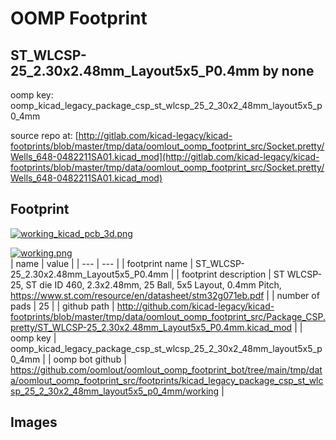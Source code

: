 # OOMP Footprint  
## ST_WLCSP-25_2.30x2.48mm_Layout5x5_P0.4mm  by none  
  
oomp key: oomp_kicad_legacy_package_csp_st_wlcsp_25_2_30x2_48mm_layout5x5_p0_4mm  
  
source repo at: [http://gitlab.com/kicad-legacy/kicad-footprints/blob/master/tmp/data/oomlout_oomp_footprint_src/Socket.pretty/Wells_648-0482211SA01.kicad_mod](http://gitlab.com/kicad-legacy/kicad-footprints/blob/master/tmp/data/oomlout_oomp_footprint_src/Socket.pretty/Wells_648-0482211SA01.kicad_mod)  
## Footprint  
  
[![working_kicad_pcb_3d.png](working_kicad_pcb_3d_600.png)](working_kicad_pcb_3d.png)  
  
[![working.png](working_600.png)](working.png)  
| name | value | 
| --- | --- | 
| footprint name | ST_WLCSP-25_2.30x2.48mm_Layout5x5_P0.4mm | 
| footprint description | ST WLCSP-25, ST die ID 460, 2.3x2.48mm, 25 Ball, 5x5 Layout, 0.4mm Pitch, https://www.st.com/resource/en/datasheet/stm32g071eb.pdf | 
| number of pads | 25 | 
| github path | http://github.com/kicad-legacy/kicad-footprints/blob/master/tmp/data/oomlout_oomp_footprint_src/Package_CSP.pretty/ST_WLCSP-25_2.30x2.48mm_Layout5x5_P0.4mm.kicad_mod | 
| oomp key | oomp_kicad_legacy_package_csp_st_wlcsp_25_2_30x2_48mm_layout5x5_p0_4mm | 
| oomp bot github | https://github.com/oomlout/oomlout_oomp_footprint_bot/tree/main/tmp/data/oomlout_oomp_footprint_src/footprints/kicad_legacy_package_csp_st_wlcsp_25_2_30x2_48mm_layout5x5_p0_4mm/working | 
## Images  
